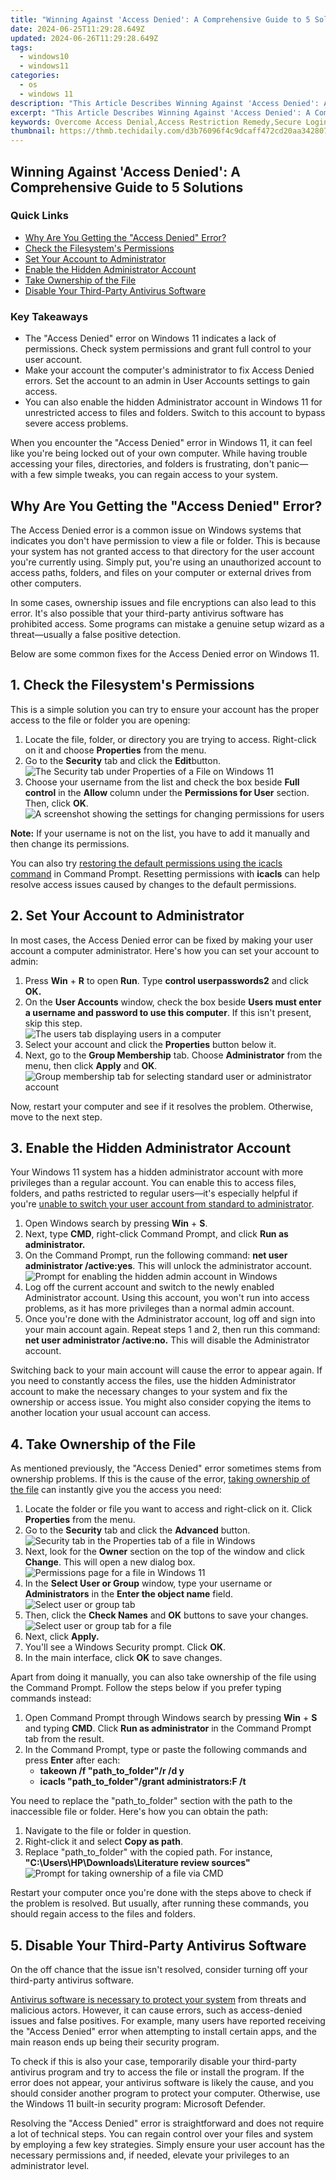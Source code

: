 ```yaml
---
title: "Winning Against 'Access Denied': A Comprehensive Guide to 5 Solutions"
date: 2024-06-25T11:29:28.649Z
updated: 2024-06-26T11:29:28.649Z
tags:
  - windows10
  - windows11
categories:
  - os
  - windows 11
description: "This Article Describes Winning Against 'Access Denied': A Comprehensive Guide to 5 Solutions"
excerpt: "This Article Describes Winning Against 'Access Denied': A Comprehensive Guide to 5 Solutions"
keywords: Overcome Access Denial,Access Restriction Remedy,Secure Login Success,Troubleshoot Auth Errors,Unlock Web Security,Bypass IP Blocks,Gain Online Entry Ease
thumbnail: https://thmb.techidaily.com/d3b76096f4c9dcaff472cd20aa342807816191e8da2710c62b22806e55635c8b.jpg
---
```


## Winning Against 'Access Denied': A Comprehensive Guide to 5 Solutions

### Quick Links

* [Why Are You Getting the "Access Denied" Error?](#why-are-you-getting-the-quot-access-denied-quot-error)
* [Check the Filesystem's Permissions](#check-the-filesystem-39-s-permissions)
* [Set Your Account to Administrator](#set-your-account-to-administrator)
* [Enable the Hidden Administrator Account](#enable-the-hidden-administrator-account)
* [Take Ownership of the File](#take-ownership-of-the-file)
* [Disable Your Third-Party Antivirus Software](#disable-your-third-party-antivirus-software)

### Key Takeaways

* The "Access Denied" error on Windows 11 indicates a lack of permissions. Check system permissions and grant full control to your user account.
* Make your account the computer's administrator to fix Access Denied errors. Set the account to an admin in User Accounts settings to gain access.
* You can also enable the hidden Administrator account in Windows 11 for unrestricted access to files and folders. Switch to this account to bypass severe access problems.

 When you encounter the "Access Denied" error in Windows 11, it can feel like you're being locked out of your own computer. While having trouble accessing your files, directories, and folders is frustrating, don't panic—with a few simple tweaks, you can regain access to your system.

## Why Are You Getting the "Access Denied" Error?

 The Access Denied error is a common issue on Windows systems that indicates you don't have permission to view a file or folder. This is because your system has not granted access to that directory for the user account you're currently using. Simply put, you're using an unauthorized account to access paths, folders, and files on your computer or external drives from other computers.

 In some cases, ownership issues and file encryptions can also lead to this error. It's also possible that your third-party antivirus software has prohibited access. Some programs can mistake a genuine setup wizard as a threat—usually a false positive detection.

 Below are some common fixes for the Access Denied error on Windows 11\.

## 1\. Check the Filesystem's Permissions

 This is a simple solution you can try to ensure your account has the proper access to the file or folder you are opening:

1. Locate the file, folder, or directory you are trying to access. Right-click on it and choose **Properties** from the menu.
2. Go to the **Security** tab and click the **Edit**button.  
![The Security tab under Properties of a File on Windows 11](https://static1.makeuseofimages.com/wordpress/wp-content/uploads/2024/01/file-properties.png)
3. Choose your username from the list and check the box beside **Full control** in the **Allow** column under the **Permissions for User** section. Then, click **OK**.  
![A screenshot showing the settings for changing permissions for users](https://static1.makeuseofimages.com/wordpress/wp-content/uploads/2024/01/user-settings.png)

**Note:** If your username is not on the list, you have to add it manually and then change its permissions.

 You can also try [restoring the default permissions using the icacls command](https://www.makeuseof.com/reset-user-permissions-default-windows/) in Command Prompt. Resetting permissions with **icacls** can help resolve access issues caused by changes to the default permissions.

## 2\. Set Your Account to Administrator

 In most cases, the Access Denied error can be fixed by making your user account a computer administrator. Here's how you can set your account to admin:

1. Press **Win** \+ **R** to open **Run**. Type **control userpasswords2** and click **OK.**
2. On the **User Accounts** window, check the box beside **Users must enter a username and password to use this computer**. If this isn't present, skip this step.  
![The users tab displaying users in a computer](https://static1.makeuseofimages.com/wordpress/wp-content/uploads/2024/01/the-users-tab-displaying-users-in-a-computer.png)
3. Select your account and click the **Properties** button below it.
4. Next, go to the **Group Membership** tab. Choose **Administrator** from the menu, then click **Apply** and **OK**.  
![Group membership tab for selecting standard user or administrator account](https://static1.makeuseofimages.com/wordpress/wp-content/uploads/2024/01/group-membership-tab-for-selecting-standard-user-or-administrator-account.png)

 Now, restart your computer and see if it resolves the problem. Otherwise, move to the next step.

## 3\. Enable the Hidden Administrator Account

 Your Windows 11 system has a hidden administrator account with more privileges than a regular account. You can enable this to access files, folders, and paths restricted to regular users—it's especially helpful if you're [unable to switch your user account from standard to administrator](https://www.makeuseof.com/cannot-change-account-type-administrator-windows/).

1. Open Windows search by pressing **Win** \+ **S**.
2. Next, type **CMD**, right-click Command Prompt, and click **Run as administrator.**
3. On the Command Prompt, run the following command: **net user administrator /active:yes**. This will unlock the administrator account.  
![Prompt for enabling the hidden admin account in Windows](https://static1.makeuseofimages.com/wordpress/wp-content/uploads/2024/01/prompt-for-enabling-the-hidden-admin-account-in-windows.png)
4. Log off the current account and switch to the newly enabled Administrator account. Using this account, you won't run into access problems, as it has more privileges than a normal admin account.
5. Once you're done with the Administrator account, log off and sign into your main account again. Repeat steps 1 and 2, then run this command: **net user administrator /active:no.** This will disable the Administrator account.

 Switching back to your main account will cause the error to appear again. If you need to constantly access the files, use the hidden Administrator account to make the necessary changes to your system and fix the ownership or access issue. You might also consider copying the items to another location your usual account can access.

## 4\. Take Ownership of the File

 As mentioned previously, the "Access Denied" error sometimes stems from ownership problems. If this is the cause of the error, [taking ownership of the file](https://www.makeuseof.com/windows-10-11-own-folder/) can instantly give you the access you need:

1. Locate the folder or file you want to access and right-click on it. Click **Properties** from the menu.
2. Go to the **Security** tab and click the **Advanced** button.  
![Security tab in the Properties tab of a file in Windows](https://static1.makeuseofimages.com/wordpress/wp-content/uploads/2024/01/security-tab-in-the-properties-tab-of-a-file-in-windows.png)
3. Next, look for the **Owner** section on the top of the window and click **Change**. This will open a new dialog box.  
![Permissions page for a file in Windows 11](https://static1.makeuseofimages.com/wordpress/wp-content/uploads/2024/01/permissions-page-for-a-file-in-windows-11.png)
4. In the **Select User or Group** window, type your username or **Administrators** in the **Enter the object name** field.  
![Select user or group tab](https://static1.makeuseofimages.com/wordpress/wp-content/uploads/2024/01/select-user-or-group-tab.png)
5. Then, click the **Check Names** and **OK** buttons to save your changes.  
![Select user or group tab for a file](https://static1.makeuseofimages.com/wordpress/wp-content/uploads/2024/01/select-user-or-group-tab-for-a-file.png)
6. Next, click **Apply.**
7. You'll see a Windows Security prompt. Click **OK**.
8. In the main interface, click **OK** to save changes.

 Apart from doing it manually, you can also take ownership of the file using the Command Prompt. Follow the steps below if you prefer typing commands instead:

1. Open Command Prompt through Windows search by pressing **Win** \+ **S** and typing **CMD**. Click **Run as administrator** in the Command Prompt tab from the result.
2. In the Command Prompt, type or paste the following commands and press **Enter** after each:  
   * **takeown /f "path\_to\_folder"/r /d y**  
   * **icacls "path\_to\_folder"/grant administrators:F /t**

 You need to replace the "path\_to\_folder" section with the path to the inaccessible file or folder. Here's how you can obtain the path:

1. Navigate to the file or folder in question.
2. Right-click it and select **Copy as path**.
3. Replace "path\_to\_folder" with the copied path. For instance, **"C:\\Users\\HP\\Downloads\\Literature review sources"**  
![Prompt for taking ownership of a file via CMD](https://static1.makeuseofimages.com/wordpress/wp-content/uploads/2024/01/prompt-for-taking-ownership-of-a-file-via-cmd.png)

 Restart your computer once you're done with the steps above to check if the problem is resolved. But usually, after running these commands, you should regain access to the files and folders.

## 5\. Disable Your Third-Party Antivirus Software

 On the off chance that the issue isn't resolved, consider turning off your third-party antivirus software.

[Antivirus software is necessary to protect your system](https://www.makeuseof.com/do-you-need-antivirus-protection/) from threats and malicious actors. However, it can cause errors, such as access-denied issues and false positives. For example, many users have reported receiving the "Access Denied" error when attempting to install certain apps, and the main reason ends up being their security program.

 To check if this is also your case, temporarily disable your third-party antivirus program and try to access the file or install the program. If the error does not appear, your antivirus software is likely the cause, and you should consider another program to protect your computer. Otherwise, use the Windows 11 built-in security program: Microsoft Defender.

 Resolving the "Access Denied" error is straightforward and does not require a lot of technical steps. You can regain control over your files and system by employing a few key strategies. Simply ensure your user account has the necessary permissions and, if needed, elevate your privileges to an administrator level.



<ins class="adsbygoogle"
      style="display:block"
      data-ad-client="ca-pub-7571918770474297"
      data-ad-slot="8358498916"
      data-ad-format="auto"
      data-full-width-responsive="true"></ins>